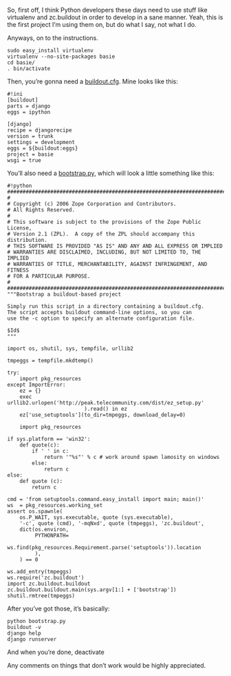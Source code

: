 <!--
.. title: How to start developing Basie
.. date: 2008-08-27 17:03:24
.. author: Blake Winton
.. tags: python, drproject, django, basie
-->

So, first off, I think Python developers these days need to use stuff
like virtualenv and zc.buildout in order to develop in a sane manner.
Yeah, this is the first project I’m using them on, but do what I say,
not what I do.

Anyways, on to the instructions.

    sudo easy_install virtualenv
    virtualenv --no-site-packages basie
    cd basie/
    . bin/activate

Then, you’re gonna need a
[buildout.cfg](http://bwinton.latte.ca/Programming/Basie/buildout.cfg).
Mine looks like this:

    #!ini
    [buildout]
    parts = django
    eggs = ipython
    
    [django]
    recipe = djangorecipe
    version = trunk
    settings = development
    eggs = ${buildout:eggs}
    project = basie
    wsgi = true
    
You’ll also need a
[bootstrap.py](http://bwinton.latte.ca/Programming/Basie/bootstrap.py),
which will look a little something like this:


    #!python
    ##############################################################################
    #
    # Copyright (c) 2006 Zope Corporation and Contributors.
    # All Rights Reserved.
    #
    # This software is subject to the provisions of the Zope Public License,
    # Version 2.1 (ZPL).  A copy of the ZPL should accompany this distribution.
    # THIS SOFTWARE IS PROVIDED "AS IS" AND ANY AND ALL EXPRESS OR IMPLIED
    # WARRANTIES ARE DISCLAIMED, INCLUDING, BUT NOT LIMITED TO, THE IMPLIED
    # WARRANTIES OF TITLE, MERCHANTABILITY, AGAINST INFRINGEMENT, AND FITNESS
    # FOR A PARTICULAR PURPOSE.
    #
    ##############################################################################
    """Bootstrap a buildout-based project
    
    Simply run this script in a directory containing a buildout.cfg.
    The script accepts buildout command-line options, so you can
    use the -c option to specify an alternate configuration file.
    
    $Id$
    """
    
    import os, shutil, sys, tempfile, urllib2
    
    tmpeggs = tempfile.mkdtemp()
    
    try:
        import pkg_resources
    except ImportError:
        ez = {}
        exec urllib2.urlopen('http://peak.telecommunity.com/dist/ez_setup.py'
                             ).read() in ez
        ez['use_setuptools'](to_dir=tmpeggs, download_delay=0)
    
        import pkg_resources
    
    if sys.platform == 'win32':
        def quote(c):
            if ' ' in c:
                return '"%s"' % c # work around spawn lamosity on windows
            else:
                return c
    else:
        def quote (c):
            return c
    
    cmd = 'from setuptools.command.easy_install import main; main()'
    ws  = pkg_resources.working_set
    assert os.spawnle(
        os.P_WAIT, sys.executable, quote (sys.executable),
        '-c', quote (cmd), '-mqNxd', quote (tmpeggs), 'zc.buildout',
        dict(os.environ,
             PYTHONPATH=
             ws.find(pkg_resources.Requirement.parse('setuptools')).location
             ),
        ) == 0
    
    ws.add_entry(tmpeggs)
    ws.require('zc.buildout')
    import zc.buildout.buildout
    zc.buildout.buildout.main(sys.argv[1:] + ['bootstrap'])
    shutil.rmtree(tmpeggs)


After you’ve got those, it’s basically:

    python bootstrap.py
    buildout -v
    django help
    django runserver
And when you’re done,
    deactivate

Any comments on things that don’t work would be highly appreciated.

